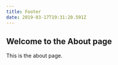 ```yaml
---
title: Footer
date: 2019-03-17T19:31:20.591Z
---
```


## Welcome to the About page

This is the about page.

